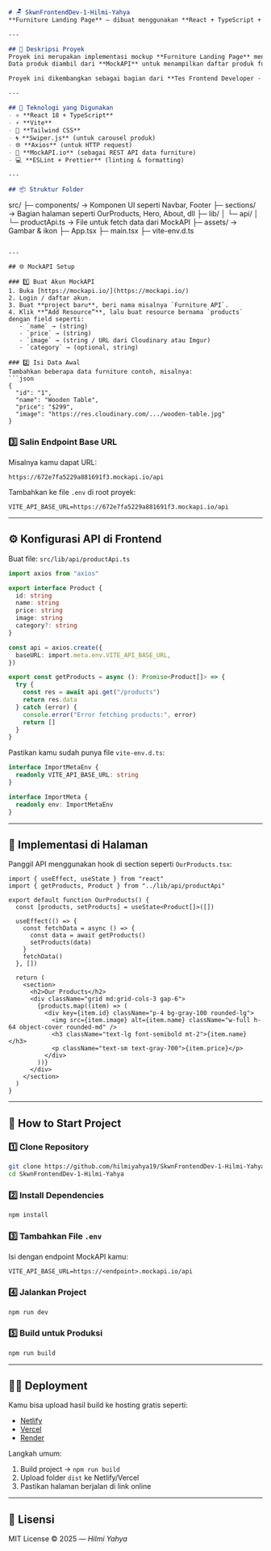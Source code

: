 ```markdown
# 🪑 SkwnFrontendDev-1-Hilmi-Yahya  
**Furniture Landing Page** — dibuat menggunakan **React + TypeScript + Vite** dengan integrasi **MockAPI** sebagai sumber data produk furniture.

---

## 🚀 Deskripsi Proyek
Proyek ini merupakan implementasi mockup **Furniture Landing Page** menggunakan **CSS (Tailwind)** dan **React + TypeScript**.  
Data produk diambil dari **MockAPI** untuk menampilkan daftar produk furniture secara dinamis.

Proyek ini dikembangkan sebagai bagian dari **Tes Frontend Developer - Skwn**.

---

## 🧩 Teknologi yang Digunakan
- ⚛️ **React 18 + TypeScript**
- ⚡ **Vite**
- 🎨 **Tailwind CSS**
- 🌀 **Swiper.js** (untuk carousel produk)
- 🌐 **Axios** (untuk HTTP request)
- 🧱 **MockAPI.io** (sebagai REST API data furniture)
- 💻 **ESLint + Prettier** (linting & formatting)

---

## 📦 Struktur Folder
```

src/
├─ components/          → Komponen UI seperti Navbar, Footer
├─ sections/            → Bagian halaman seperti OurProducts, Hero, About, dll
├─ lib/
│   └─ api/
│       └─ productApi.ts → File untuk fetch data dari MockAPI
├─ assets/              → Gambar & ikon
├─ App.tsx
├─ main.tsx
├─ vite-env.d.ts

````

---

## 🌐 MockAPI Setup

### 1️⃣ Buat Akun MockAPI
1. Buka [https://mockapi.io/](https://mockapi.io/)
2. Login / daftar akun.
3. Buat **project baru**, beri nama misalnya `Furniture API`.
4. Klik **“Add Resource”**, lalu buat resource bernama `products` dengan field seperti:
   - `name` → (string)
   - `price` → (string)
   - `image` → (string / URL dari Cloudinary atau Imgur)
   - `category` → (optional, string)

### 2️⃣ Isi Data Awal
Tambahkan beberapa data furniture contoh, misalnya:
```json
{
  "id": "1",
  "name": "Wooden Table",
  "price": "$299",
  "image": "https://res.cloudinary.com/.../wooden-table.jpg"
}
````

### 3️⃣ Salin Endpoint Base URL

Misalnya kamu dapat URL:

```
https://672e7fa5229a881691f3.mockapi.io/api
```

Tambahkan ke file `.env` di root proyek:

```
VITE_API_BASE_URL=https://672e7fa5229a881691f3.mockapi.io/api
```

---

## ⚙️ Konfigurasi API di Frontend

Buat file:
`src/lib/api/productApi.ts`

```ts
import axios from "axios"

export interface Product {
  id: string
  name: string
  price: string
  image: string
  category?: string
}

const api = axios.create({
  baseURL: import.meta.env.VITE_API_BASE_URL,
})

export const getProducts = async (): Promise<Product[]> => {
  try {
    const res = await api.get("/products")
    return res.data
  } catch (error) {
    console.error("Error fetching products:", error)
    return []
  }
}
```

Pastikan kamu sudah punya file `vite-env.d.ts`:

```ts
interface ImportMetaEnv {
  readonly VITE_API_BASE_URL: string
}

interface ImportMeta {
  readonly env: ImportMetaEnv
}
```

---

## 🧠 Implementasi di Halaman

Panggil API menggunakan hook di section seperti `OurProducts.tsx`:

```tsx
import { useEffect, useState } from "react"
import { getProducts, Product } from "../lib/api/productApi"

export default function OurProducts() {
  const [products, setProducts] = useState<Product[]>([])

  useEffect(() => {
    const fetchData = async () => {
      const data = await getProducts()
      setProducts(data)
    }
    fetchData()
  }, [])

  return (
    <section>
      <h2>Our Products</h2>
      <div className="grid md:grid-cols-3 gap-6">
        {products.map((item) => (
          <div key={item.id} className="p-4 bg-gray-100 rounded-lg">
            <img src={item.image} alt={item.name} className="w-full h-64 object-cover rounded-md" />
            <h3 className="text-lg font-semibold mt-2">{item.name}</h3>
            <p className="text-sm text-gray-700">{item.price}</p>
          </div>
        ))}
      </div>
    </section>
  )
}
```

---

## 🧰 How to Start Project

### 1️⃣ Clone Repository

```bash
git clone https://github.com/hilmiyahya19/SkwnFrontendDev-1-Hilmi-Yahya.git
cd SkwnFrontendDev-1-Hilmi-Yahya
```

### 2️⃣ Install Dependencies

```bash
npm install
```

### 3️⃣ Tambahkan File `.env`

Isi dengan endpoint MockAPI kamu:

```
VITE_API_BASE_URL=https://<endpoint>.mockapi.io/api
```

### 4️⃣ Jalankan Project

```bash
npm run dev
```

### 5️⃣ Build untuk Produksi

```bash
npm run build
```

---

## 🧑‍💻 Deployment

Kamu bisa upload hasil build ke hosting gratis seperti:

* [Netlify](https://www.netlify.com/)
* [Vercel](https://vercel.com/)
* [Render](https://render.com/)

Langkah umum:

1. Build project → `npm run build`
2. Upload folder `dist` ke Netlify/Vercel
3. Pastikan halaman berjalan di link online

---

## 📜 Lisensi

MIT License © 2025 — *Hilmi Yahya*
